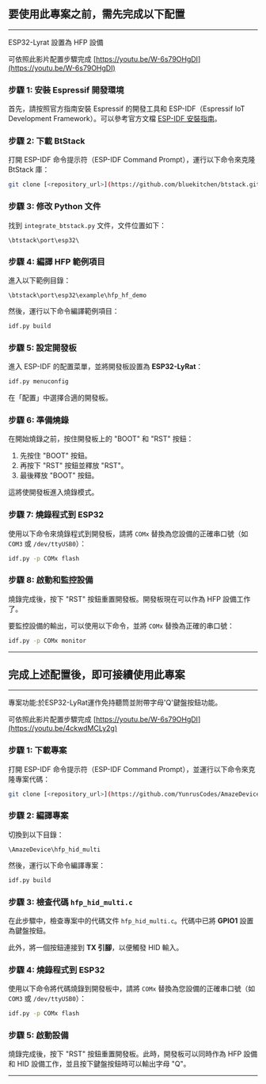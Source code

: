 ## 要使用此專案之前，需先完成以下配置

---

ESP32-Lyrat 設置為 HFP 設備

可依照此影片配置步驟完成
[https://youtu.be/W-6s79OHgDI](https://youtu.be/W-6s79OHgDI)

### 步驟 1: 安裝 Espressif 開發環境

首先，請按照官方指南安裝 Espressif 的開發工具和 ESP-IDF（Espressif IoT Development Framework）。可以參考官方文檔 [ESP-IDF 安裝指南](https://docs.espressif.com/projects/esp-idf/en/latest/esp32/get-started/index.html)。

### 步驟 2: 下載 BtStack

打開 ESP-IDF 命令提示符（ESP-IDF Command Prompt），運行以下命令來克隆 BtStack 庫：

```bash
git clone [<repository_url>](https://github.com/bluekitchen/btstack.git)
```

### 步驟 3: 修改 Python 文件

找到 `integrate_btstack.py` 文件，文件位置如下：

```
\btstack\port\esp32\
```

### 步驟 4: 編譯 HFP 範例項目

進入以下範例目錄：

```
\btstack\port\esp32\example\hfp_hf_demo
```

然後，運行以下命令編譯範例項目：

```bash
idf.py build
```

### 步驟 5: 設定開發板

進入 ESP-IDF 的配置菜單，並將開發板設置為 **ESP32-LyRat**：

```bash
idf.py menuconfig
```

在「配置」中選擇合適的開發板。

### 步驟 6: 準備燒錄

在開始燒錄之前，按住開發板上的 "BOOT" 和 "RST" 按鈕：

1. 先按住 "BOOT" 按鈕。
2. 再按下 "RST" 按鈕並釋放 "RST"。
3. 最後釋放 "BOOT" 按鈕。

這將使開發板進入燒錄模式。

### 步驟 7: 燒錄程式到 ESP32

使用以下命令來燒錄程式到開發板，請將 `COMx` 替換為您設備的正確串口號（如 `COM3` 或 `/dev/ttyUSB0`）：

```bash
idf.py -p COMx flash
```

### 步驟 8: 啟動和監控設備

燒錄完成後，按下 "RST" 按鈕重置開發板。開發板現在可以作為 HFP 設備工作了。

要監控設備的輸出，可以使用以下命令，並將 `COMx` 替換為正確的串口號：

```bash
idf.py -p COMx monitor
```
---
## 完成上述配置後，即可接續使用此專案

---
專案功能:於ESP32-LyRat運作免持聽筒並附帶字母'Q'鍵盤按鈕功能。

可依照此影片配置步驟完成
[https://youtu.be/W-6s79OHgDI](https://youtu.be/4ckwdMCLy2g)

### 步驟 1: 下載專案

打開 ESP-IDF 命令提示符（ESP-IDF Command Prompt），並運行以下命令來克隆專案代碼：

```bash
git clone [<repository_url>](https://github.com/YunrusCodes/AmazeDevice.git)
```

### 步驟 2: 編譯專案

切換到以下目錄：

```
\AmazeDevice\hfp_hid_multi
```

然後，運行以下命令編譯專案：

```bash
idf.py build
```

### 步驟 3: 檢查代碼 `hfp_hid_multi.c`

在此步驟中，檢查專案中的代碼文件 `hfp_hid_multi.c`。代碼中已將 **GPIO1** 設置為鍵盤按鈕。

此外，將一個按鈕連接到 **TX 引腳**，以便觸發 HID 輸入。

### 步驟 4: 燒錄程式到 ESP32

使用以下命令將代碼燒錄到開發板中，請將 `COMx` 替換為您設備的正確串口號（如 `COM3` 或 `/dev/ttyUSB0`）：

```bash
idf.py -p COMx flash
```

### 步驟 5: 啟動設備

燒錄完成後，按下 "RST" 按鈕重置開發板。此時，開發板可以同時作為 HFP 設備和 HID 設備工作，並且按下鍵盤按鈕時可以輸出字母 "Q"。

---

